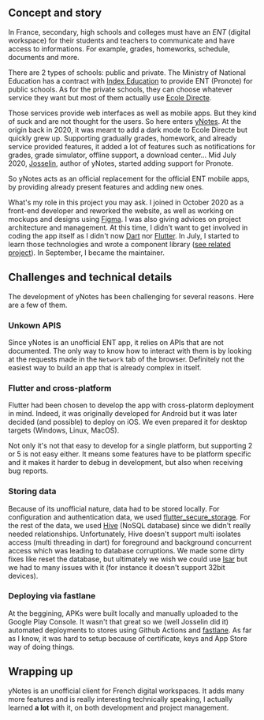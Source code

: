 ## Concept and story

In France, secondary, high schools and colleges must have an _ENT_ (digital workspace) for their students and teachers to communicate and have access to informations. For example, grades, homeworks, schedule, documents and more.

There are 2 types of schools: public and private. The Ministry of National Education has a contract with [Index Education](https://www.index-education.com/) to provide ENT (Pronote) for public schools. As for the private schools, they can choose whatever service they want but most of them actually use [Ecole Directe](https://ecoledirecte.com).

Those services provide web interfaces as well as mobile apps. But they kind of suck and are not thought for the users. So here enters [yNotes](https://ynotes.fr/). At the origin back in 2020, it was meant to add a dark mode to Ecole Directe but quickly grew up. Supporting gradually grades, homework, and already service provided features, it added a lot of features such as notifications for grades, grade simulator, offline support, a download center... Mid July 2020, [Josselin](https://github.com/JsonLinesCode), author of yNotes, started adding support for Pronote.

So yNotes acts as an official replacement for the official ENT mobile apps, by providing already present features and adding new ones.

What's my role in this project you may ask. I joined in October 2020 as a front-end developer and reworked the website, as well as working on mockups and designs using [Figma](https://www.figma.com/). I was also giving advices on project architecture and management. At this time, I didn't want to get involved in coding the app itself as I didn't now [Dart](https://dart.dev) nor [Flutter](https://flutter.dev). In July, I started to learn those technologies and wrote a component library ([see related project](/projects/ynotes-packages)). In September, I became the maintainer.

## Challenges and technical details

The development of yNotes has been challenging for several reasons. Here are a few of them.

### Unkown APIS

Since yNotes is an unofficial ENT app, it relies on APIs that are not documented. The only way to know how to interact with them is by looking at the requests made in the `Network` tab of the browser. Definitely not the easiest way to build an app that is already complex in itself.

### Flutter and cross-platform

Flutter had been chosen to develop the app with cross-platorm deployment in mind. Indeed, it was originally developed for Android but it was later decided (and possible) to deploy on iOS. We even prepared it for desktop targets (Windows, Linux, MacOS).

Not only it's not that easy to develop for a single platform, but supporting 2 or 5 is not easy either. It means some features have to be platform specific and it makes it harder to debug in development, but also when receiving bug reports.

### Storing data

Because of its unofficial nature, data had to be stored locally. For configuration and authentication data, we used [flutter_secure_storage](https://pub.dev/packages/flutter_secure_storage). For the rest of the data, we used [Hive](https://pub.dev/packages/hive) (NoSQL database) since we didn't really needed relationships. Unfortunately, Hive doesn't support multi isolates access (multi threading in dart) for foreground and background concurrent access which was leading to database corruptions. We made some dirty fixes like reset the database, but ultimately we wish we could use [Isar](https://pub.dev/packages/isar) but we had to many issues with it (for instance it doesn't support 32bit devices).

### Deploying via fastlane

At the beggining, APKs were built locally and manually uploaded to the Google Play Console. It wasn't that great so we (well Josselin did it) automated deployments to stores using Github Actions and [fastlane](https://fastlane.tools/). As far as I know, it was hard to setup because of certificate, keys and App Store way of doing things.

## Wrapping up

yNotes is an unofficial client for French digital workspaces. It adds many more features and is really interesting technically speaking, I actually learned **a lot** with it, on both development and project management.

